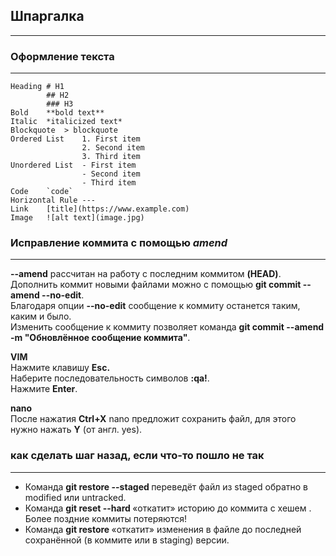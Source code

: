 ## Шпаргалка
---


### Оформление текста
---
```
Heading	# H1
        ## H2
        ### H3
Bold	**bold text**
Italic	*italicized text*
Blockquote	> blockquote
Ordered List	1. First item
                2. Second item
                3. Third item
Unordered List	- First item
                - Second item
                - Third item
Code	`code`
Horizontal Rule	---
Link	[title](https://www.example.com)
Image	![alt text](image.jpg)
```


### Исправление коммита с помощью *amend*
---
**--amend** рассчитан на работу с последним коммитом **(HEAD)**.<br>
Дополнить коммит новыми файлами можно с помощью **git commit --amend --no-edit**.<br>
Благодаря опции **--no-edit** сообщение к коммиту останется таким, каким и было. <br>
Изменить сообщение к коммиту позволяет команда **git commit --amend -m "Обновлённое сообщение коммита"**. <br>

**VIM** <br>
Нажмите клавишу **Esc.**<br>
Наберите последовательность символов **:qa!**.<br>
Нажмите **Enter**.<br>

**nano** <br>
После нажатия **Ctrl+X** nano предложит сохранить файл, для этого нужно нажать **Y** (от англ. yes).<br>


### как сделать шаг назад, если что-то пошло не так
---
- Команда **git restore --staged <file>** переведёт файл из staged обратно в modified или untracked.<br>
- Команда **git reset --hard <commit hash>** «откатит» историю до коммита с хешем <hash>. Более поздние коммиты потеряются!<br>
- Команда **git restore <file>** «откатит» изменения в файле до последней сохранённой (в коммите или в staging) версии.<br>